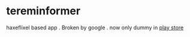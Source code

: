# tereminformer

haxeflixel based app . Broken by google . now only dummy in [play store](https://play.google.com/store/apps/details?id=com.tereminformer.myapp)